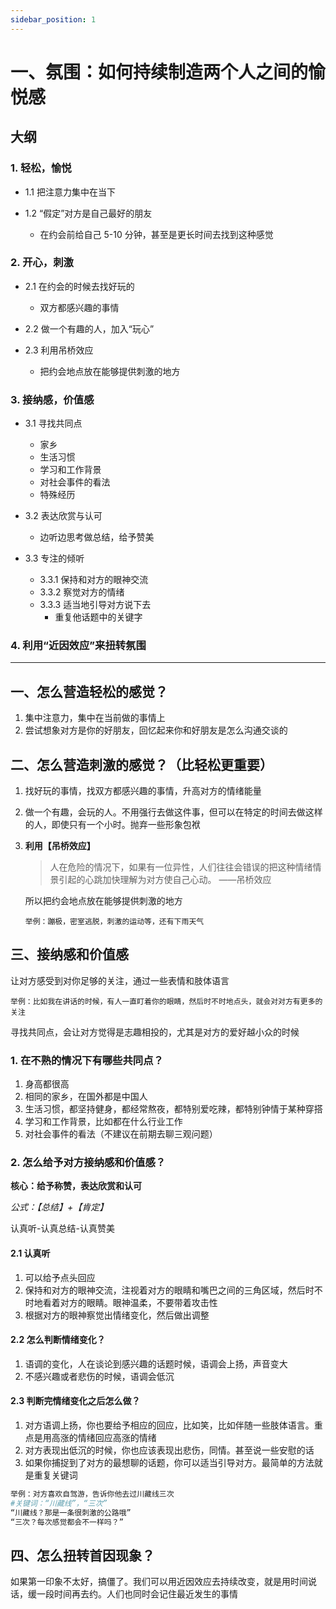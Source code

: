 ```yaml
---
sidebar_position: 1
---
```


# 一、氛围：如何持续制造两个人之间的愉悦感

## 大纲

### 1. 轻松，愉悦

- 1.1 把注意力集中在当下

- 1.2 “假定”对方是自己最好的朋友
  - 在约会前给自己 5-10 分钟，甚至是更长时间去找到这种感觉

### 2. 开心，刺激

- 2.1 在约会的时候去找好玩的

  - 双方都感兴趣的事情

- 2.2 做一个有趣的人，加入“玩心”

- 2.3 利用吊桥效应
  - 把约会地点放在能够提供刺激的地方

### 3. 接纳感，价值感

- 3.1 寻找共同点

  - 家乡
  - 生活习惯
  - 学习和工作背景
  - 对社会事件的看法
  - 特殊经历

- 3.2 表达欣赏与认可

  - 边听边思考做总结，给予赞美

- 3.3 专注的倾听
  - 3.3.1 保持和对方的眼神交流
  - 3.3.2 察觉对方的情绪
  - 3.3.3 适当地引导对方说下去
    - 重复他话题中的关键字

### 4. 利用“近因效应”来扭转氛围

---

## 一、怎么营造轻松的感觉？

1. 集中注意力，集中在当前做的事情上
2. 尝试想象对方是你的好朋友，回忆起来你和好朋友是怎么沟通交谈的

## 二、怎么营造刺激的感觉？（比轻松更重要）

1. 找好玩的事情，找双方都感兴趣的事情，升高对方的情绪能量
2. 做一个有趣，会玩的人。不用强行去做这件事，但可以在特定的时间去做这样的人，即使只有一个小时。抛弃一些形象包袱
3. **利用【吊桥效应】**

   > 人在危险的情况下，如果有一位异性，人们往往会错误的把这种情绪情景引起的心跳加快理解为对方使自己心动。 ——吊桥效应

   所以把约会地点放在能够提供刺激的地方

   ```
   举例：蹦极，密室逃脱，刺激的运动等，还有下雨天气
   ```

## 三、接纳感和价值感

让对方感受到对你足够的关注，通过一些表情和肢体语言

```
举例：比如我在讲话的时候，有人一直盯着你的眼睛，然后时不时地点头，就会对对方有更多的关注
```

寻找共同点，会让对方觉得是志趣相投的，尤其是对方的爱好越小众的时候

### 1. 在不熟的情况下有哪些共同点？

1. 身高都很高
2. 相同的家乡，在国外都是中国人
3. 生活习惯，都坚持健身，都经常熬夜，都特别爱吃辣，都特别钟情于某种穿搭
4. 学习和工作背景，比如都在什么行业工作
5. 对社会事件的看法（不建议在前期去聊三观问题）

### 2. 怎么给予对方接纳感和价值感？

**核心：给予称赞，表达欣赏和认可**

_公式：【总结】+【肯定】_

认真听-认真总结-认真赞美

#### 2.1 认真听

1. 可以给予点头回应
2. 保持和对方的眼神交流，注视着对方的眼睛和嘴巴之间的三角区域，然后时不时地看着对方的眼睛。眼神温柔，不要带着攻击性
3. 根据对方的眼神察觉出情绪变化，然后做出调整

#### 2.2 怎么判断情绪变化？

1. 语调的变化，人在谈论到感兴趣的话题时候，语调会上扬，声音变大
2. 不感兴趣或者悲伤的时候，语调会低沉

#### 2.3 判断完情绪变化之后怎么做？

1. 对方语调上扬，你也要给予相应的回应，比如笑，比如伴随一些肢体语言。重点是用高涨的情绪回应高涨的情绪
2. 对方表现出低沉的时候，你也应该表现出悲伤，同情。甚至说一些安慰的话
3. 如果你捕捉到了对方的最想聊的话题，你可以适当引导对方。最简单的方法就是重复关键词

```bash
举例：对方喜欢自驾游，告诉你他去过川藏线三次
#关键词：“川藏线”，“三次”
“川藏线？那是一条很刺激的公路哦”
“三次？每次感觉都会不一样吗？”
```

## 四、怎么扭转首因现象？

如果第一印象不太好，搞僵了。我们可以用近因效应去持续改变，就是用时间说话，缓一段时间再去约。人们也同时会记住最近发生的事情
